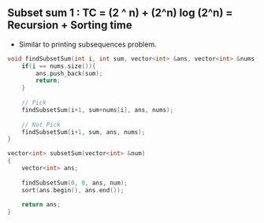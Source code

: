 ## Subset sum 1 : TC = (2 ^ n) + (2^n) log (2^n) = Recursion + Sorting time

- Similar to printing subsequences problem.

```cpp
void findSubsetSum(int i, int sum, vector<int> &ans, vector<int> &nums){
    if(i == nums.size()){
        ans.push_back(sum);
        return;
    }
    
    // Pick
    findSubsetSum(i+1, sum+nums[i], ans, nums);
    
    // Not Pick
    findSubsetSum(i+1, sum, ans, nums);
}

vector<int> subsetSum(vector<int> &num)
{
    vector<int> ans;
    
    findSubsetSum(0, 0, ans, num);
    sort(ans.begin(), ans.end());
    
    return ans;
}
```
